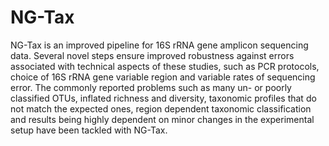 # NG-Tax
NG-Tax is an improved pipeline for 16S rRNA gene amplicon sequencing data. Several novel steps ensure improved robustness against errors associated with technical aspects of these studies, such as PCR protocols, choice of 16S rRNA gene variable region and variable rates of sequencing error. The commonly reported problems such as many un- or poorly classified OTUs, inflated richness and diversity, taxonomic profiles that do not match the expected ones, region dependent taxonomic classification and results being highly dependent on minor changes in the experimental setup have been tackled with NG-Tax.
